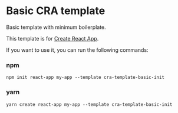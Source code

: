 # Basic CRA template

Basic template with minimum boilerplate.

This template is for [Create React App](https://github.com/facebook/create-react-app).

If you want to use it, you can run the following commands:

### npm

```
npm init react-app my-app --template cra-template-basic-init
```

### yarn

```
yarn create react-app my-app --template cra-template-basic-init
```
